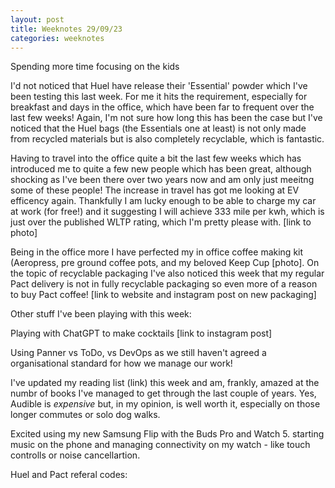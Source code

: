 ```yaml
---
layout: post
title: Weeknotes 29/09/23
categories: weeknotes
---
```


Spending more time focusing on the kids 

I'd not noticed that Huel have release their 'Essential' powder which I've been testing this last week. For me it hits the requirement, especially for breakfast and days in the office, which have been far to frequent over the last few weeks! Again, I'm not sure how long this has been the case but I've noticed that the Huel bags (the Essentials one at least) is not only made from recycled materials but is also completely recyclable, which is fantastic. 

Having to travel into the office quite a bit the last few weeks which has introduced me to quite a few new people which has been great, although shocking as I've been there over two years now and am only just meeitng some of these people! The increase in travel has got me looking at EV efficency again. Thankfully I am lucky enough to be able to charge my car at work (for free!) and it suggesting I will achieve 333 mile per kwh, which is just over the published WLTP rating, which I'm pretty please with. 
[link to photo] 

Being in the office more I have perfected my in office coffee making kit (Aeropress, pre ground coffee pots, and my beloved Keep Cup [photo]. On the topic of recyclable packaging I've also noticed this week that my regular Pact delivery is not in fully recyclable packaging so even more of a reason to buy Pact coffee! [link to website and instagram post on new packaging] 

Other stuff I've been playing with this week: 

Playing with ChatGPT to make cocktails 
[link to instagram post]

Using Panner vs ToDo, vs DevOps as we still haven't agreed a organisational standard for how we manage our work!  

I've updated my reading list (link) this week and am, frankly, amazed at the numbr of books I've managed to get through the last couple of years. Yes, Audible is _expensive_ but, in my opinion, is well worth it, especially on those longer commutes or solo dog walks. 

Excited using my new Samsung Flip with the Buds Pro and Watch 5. starting music on the phone and managing connectivity on my watch - like touch controlls or noise cancellartion. 

Huel and Pact referal codes: 
